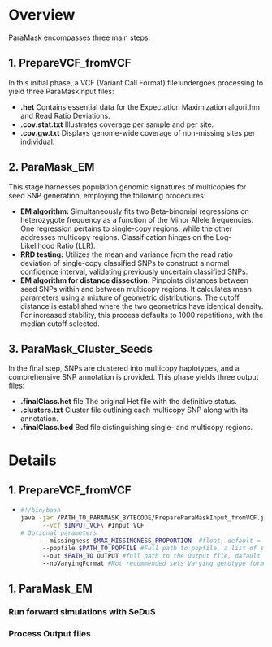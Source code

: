 # Overview
ParaMask encompasses three main steps:

## 1. PrepareVCF_fromVCF
In this initial phase, a VCF (Variant Call Format) file undergoes processing to yield three ParaMaskInput files:

- **.het** Contains essential data for the Expectation Maximization algorithm and Read Ratio Deviations.
- **.cov.stat.txt** Illustrates coverage per sample and per site.
- **.cov.gw.txt** Displays genome-wide coverage of non-missing sites per individual.

## 2. ParaMask_EM
This stage harnesses population genomic signatures of multicopies for seed SNP generation, employing the following procedures:

- **EM algorithm:** Simultaneously fits two Beta-binomial regressions on heterozygote frequency as a function of the Minor Allele frequencies. One regression pertains to single-copy regions, while the other addresses multicopy regions. Classification hinges on the Log-Likelihood Ratio (LLR).
- **RRD testing:** Utilizes the mean and variance from the read ratio deviation of single-copy classified SNPs to construct a normal confidence interval, validating previously uncertain classified SNPs.
- **EM algorithm for distance dissection:** Pinpoints distances between seed SNPs within and between multicopy regions. It calculates mean parameters using a mixture of geometric distributions. The cutoff distance is established where the two geometrics have identical density. For increased stability, this process defaults to 1000 repetitions, with the median cutoff selected.

## 3. ParaMask_Cluster_Seeds
In the final step, SNPs are clustered into multicopy haplotypes, and a comprehensive SNP annotation is provided. This phase yields three output files:

- **.finalClass.het** file The original Het file with the definitive status.
- **.clusters.txt** Cluster file outlining each multicopy SNP along with its annotation.
- **.finalClass.bed** Bed file distinguishing single- and multicopy regions.

# Details 

## 1. PrepareVCF_fromVCF
- ```bash
  #!/bin/bash
  java -jar /PATH_TO_PARAMASK_BYTECODE/PrepareParaMaskInput_fromVCF.jar\
        --vcf $INPUT_VCF\ #Input VCF
  # Optional parameters
        --missingness $MAX_MISSINGNESS_PROPORTION  #float, default = 0: no missing sites allowed
        --popfile $PATH_TO_POPFILE #Full path to popfile, a list of samples in each row, default all samples in the VCF
        --out $PATH_TO OUTPUT #full path to the Output file, dafault is the input file. Extensions for the different files are added automatically
        --noVaryingFormat #Not recommended sets Varying genotype format of the VCF to false, default true.

## 1. ParaMask_EM




### Run forward simulations with SeDuS


### Process Output files

